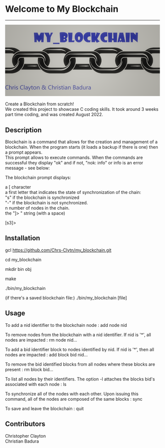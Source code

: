# Welcome to My Blockchain
***

![Blockchain](https://github.com/Chrs-Clytn/my_blockchain/blob/main/.img/blocker.png)


Create a Blockchain from scratch!  
We created this project to showcase C coding skills.
It took around 3 weeks part time coding, and was created August 2022.


## Description
Blockchain is a command that allows for the creation and management of a blockchain. When the program starts (it loads a backup if there is one) then a prompt appears.  
This prompt allows to execute commands. When the commands are successful they display "ok" and if not, "nok: info" or info is an error message - see below:  

The blockchain prompt displays:  

a [ character  
a first letter that indicates the state of synchronization of the chain:  
"s" if the blockchain is synchronized  
"-" if the blockchain is not synchronized.  
n number of nodes in the chain.  
the "]> " string (with a space)  

[s3]>  

## Installation
gcl https://github.com/Chrs-Clytn/my_blockchain.git  

cd my_blockchain  

mkdir bin obj

make  

./bin/my_blockchain

(if there's a saved blockchain file:) ./bin/my_blockchain [file]

## Usage
To add a nid identifier to the blockchain node : add node nid   

To remove nodes from the blockchain with a nid identifier. If nid is '*', all nodes are impacted : rm node nid...   

To add a bid identifier block to nodes identified by nid. If nid is '*', then all nodes are impacted : add block bid nid...  

To remove the bid identified blocks from all nodes where these blocks are present : rm block bid...  

To list all nodes by their identifiers. The option -l attaches the blocks bid's associated with each node : ls  

To synchronize all of the nodes with each other. Upon issuing this command, all of the nodes are composed of the same blocks : sync  

To save and leave the blockchain : quit  

## Contributors
Christopher Clayton  
Christian Badura  